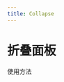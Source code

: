 ```yaml
---
title: Collapse
---
```


# 折叠面板

 使用方法
 
<ClientOnly>
<collapse-demos></collapse-demos>
</ClientOnly>